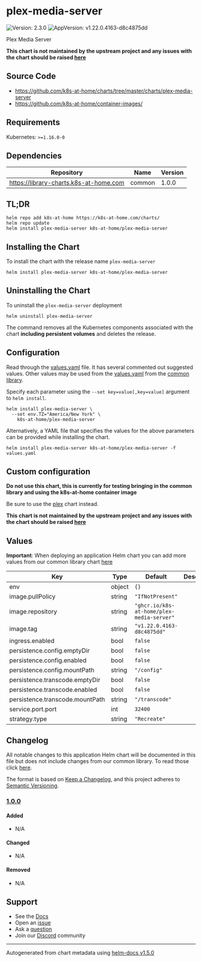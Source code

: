 # plex-media-server

![Version: 2.3.0](https://img.shields.io/badge/Version-2.3.0-informational?style=flat-square) ![AppVersion: v1.22.0.4163-d8c4875dd](https://img.shields.io/badge/AppVersion-v1.22.0.4163--d8c4875dd-informational?style=flat-square)

Plex Media Server

**This chart is not maintained by the upstream project and any issues with the chart should be raised [here](https://github.com/k8s-at-home/charts/issues/new/choose)**

## Source Code

* <https://github.com/k8s-at-home/charts/tree/master/charts/plex-media-server>
* <https://github.com/k8s-at-home/container-images/>

## Requirements

Kubernetes: `>=1.16.0-0`

## Dependencies

| Repository | Name | Version |
|------------|------|---------|
| https://library-charts.k8s-at-home.com | common | 1.0.0 |

## TL;DR

```console
helm repo add k8s-at-home https://k8s-at-home.com/charts/
helm repo update
helm install plex-media-server k8s-at-home/plex-media-server
```

## Installing the Chart

To install the chart with the release name `plex-media-server`

```console
helm install plex-media-server k8s-at-home/plex-media-server
```

## Uninstalling the Chart

To uninstall the `plex-media-server` deployment

```console
helm uninstall plex-media-server
```

The command removes all the Kubernetes components associated with the chart **including persistent volumes** and deletes the release.

## Configuration

Read through the [values.yaml](./values.yaml) file. It has several commented out suggested values.
Other values may be used from the [values.yaml](../common/values.yaml) from the [common library](../common).

Specify each parameter using the `--set key=value[,key=value]` argument to `helm install`.

```console
helm install plex-media-server \
  --set env.TZ="America/New York" \
    k8s-at-home/plex-media-server
```

Alternatively, a YAML file that specifies the values for the above parameters can be provided while installing the chart.

```console
helm install plex-media-server k8s-at-home/plex-media-server -f values.yaml
```

## Custom configuration

**Do not use this chart, this is currently for testing bringing in the common library and using the k8s-at-home container image**

Be sure to use the [plex](https://github.com/k8s-at-home/charts/tree/master/charts/plex) chart instead.

**This chart is not maintained by the upstream project and any issues with the chart should be raised [here](https://github.com/k8s-at-home/charts/issues/new/choose)**

## Values

**Important**: When deploying an application Helm chart you can add more values from our common library chart [here](https://github.com/k8s-at-home/charts/tree/master/charts/common/)

| Key | Type | Default | Description |
|-----|------|---------|-------------|
| env | object | `{}` |  |
| image.pullPolicy | string | `"IfNotPresent"` |  |
| image.repository | string | `"ghcr.io/k8s-at-home/plex-media-server"` |  |
| image.tag | string | `"v1.22.0.4163-d8c4875dd"` |  |
| ingress.enabled | bool | `false` |  |
| persistence.config.emptyDir | bool | `false` |  |
| persistence.config.enabled | bool | `false` |  |
| persistence.config.mountPath | string | `"/config"` |  |
| persistence.transcode.emptyDir | bool | `false` |  |
| persistence.transcode.enabled | bool | `false` |  |
| persistence.transcode.mountPath | string | `"/transcode"` |  |
| service.port.port | int | `32400` |  |
| strategy.type | string | `"Recreate"` |  |

## Changelog

All notable changes to this application Helm chart will be documented in this file but does not include changes from our common library. To read those click [here](https://github.com/k8s-at-home/library-charts/tree/main/charts/stable/common#changelog).

The format is based on [Keep a Changelog](https://keepachangelog.com/en/1.0.0/), and this project adheres to [Semantic Versioning](https://semver.org/spec/v2.0.0.html).

### [1.0.0]

#### Added

- N/A

#### Changed

- N/A

#### Removed

- N/A

[1.0.0]: #1.0.0

## Support

- See the [Docs](https://docs.k8s-at-home.com/our-helm-charts/getting-started/)
- Open an [issue](https://github.com/k8s-at-home/charts/issues/new/choose)
- Ask a [question](https://github.com/k8s-at-home/organization/discussions)
- Join our [Discord](https://discord.gg/sTMX7Vh) community

----------------------------------------------
Autogenerated from chart metadata using [helm-docs v1.5.0](https://github.com/norwoodj/helm-docs/releases/v1.5.0)